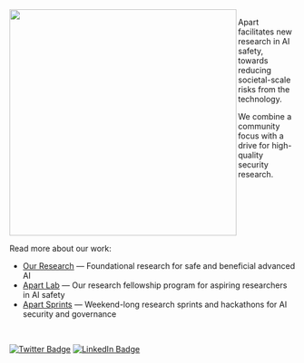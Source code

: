 <!--![Apart dark logo](https://uploads-ssl.webflow.com/6209a0a4ae74d4152a4ff87a/6597c1ec889f4216ae996775_logo_black.png#gh-light-mode-only)-->

<img align="left" src="https://uploads-ssl.webflow.com/6209a0a4ae74d4152a4ff87a/6597c1ebcf0fe0dcaea9c4b0_logo_white.png" width="400">

Apart facilitates new research in AI safety, towards reducing societal-scale risks from the technology.

We combine a community focus with a drive for high-quality security research.

<br clear="left"/>

Read more about our work:
* [Our Research](https://apartresearch.com/research) &mdash; Foundational research for safe and beneficial advanced AI
* [Apart Lab](https://apartresearch.com/lab) &mdash; Our research fellowship program for aspiring researchers in AI safety
* [Apart Sprints](https://apartresearch.com/sprints/overview) &mdash; Weekend-long research sprints and hackathons for AI security and governance

<br clear="left"/>

[![Twitter Badge](https://img.shields.io/badge/X-000000?style=for-the-badge&logo=x&logoColor=white)](https://twitter.com/apartresearch)
[![LinkedIn Badge](https://img.shields.io/badge/linkedin-%230077B5.svg?&style=for-the-badge&logo=linkedin&logoColor=white)](https://www.linkedin.com/company/apartresearch/)

[//]: # (how to use badges: https://github.com/alexandresanlim/Badges4-README.md-Profile)
